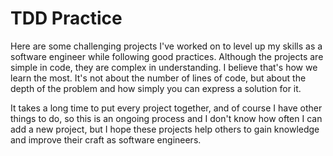 # TDD Practice

Here are some challenging projects I've worked on to level up my skills as a software engineer while following good practices. Although the projects are simple in code, they are complex in understanding. I believe that's how we learn the most. It's not about the number of lines of code, but about the depth of the problem and how simply you can express a solution for it.

It takes a long time to put every project together, and of course I have other things to do, so this is an ongoing process and I don't know how often I can add a new project, but I hope these projects help others to gain knowledge and improve their craft as software engineers.

